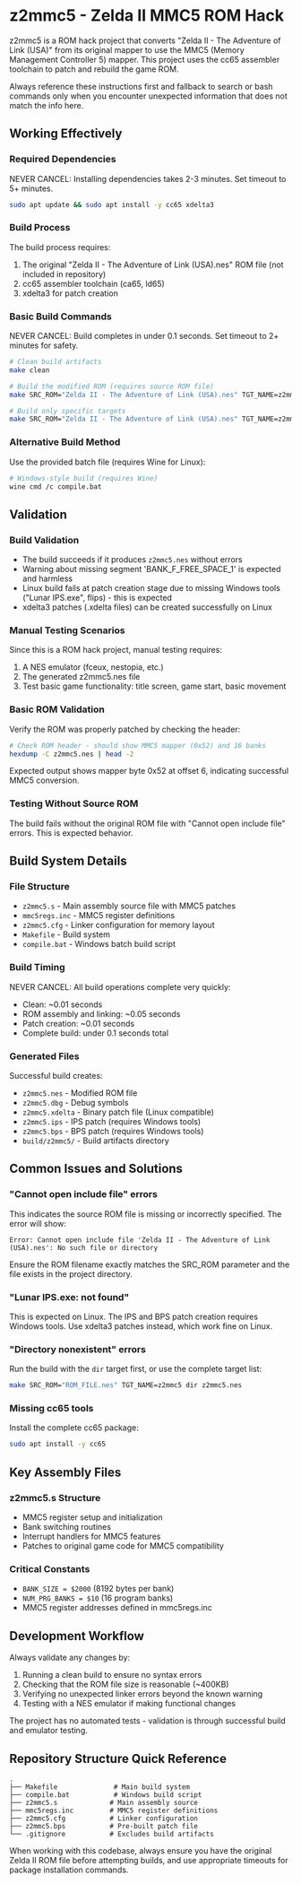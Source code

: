 # z2mmc5 - Zelda II MMC5 ROM Hack

z2mmc5 is a ROM hack project that converts "Zelda II - The Adventure of Link (USA)" from its original mapper to use the MMC5 (Memory Management Controller 5) mapper. This project uses the cc65 assembler toolchain to patch and rebuild the game ROM.

Always reference these instructions first and fallback to search or bash commands only when you encounter unexpected information that does not match the info here.

## Working Effectively

### Required Dependencies
NEVER CANCEL: Installing dependencies takes 2-3 minutes. Set timeout to 5+ minutes.
```bash
sudo apt update && sudo apt install -y cc65 xdelta3
```

### Build Process
The build process requires:
1. The original "Zelda II - The Adventure of Link (USA).nes" ROM file (not included in repository)
2. cc65 assembler toolchain (ca65, ld65)
3. xdelta3 for patch creation

### Basic Build Commands
NEVER CANCEL: Build completes in under 0.1 seconds. Set timeout to 2+ minutes for safety.
```bash
# Clean build artifacts
make clean

# Build the modified ROM (requires source ROM file)
make SRC_ROM="Zelda II - The Adventure of Link (USA).nes" TGT_NAME=z2mmc5

# Build only specific targets
make SRC_ROM="Zelda II - The Adventure of Link (USA).nes" TGT_NAME=z2mmc5 dir z2mmc5.nes z2mmc5.xdelta
```

### Alternative Build Method
Use the provided batch file (requires Wine for Linux):
```bash
# Windows-style build (requires Wine)
wine cmd /c compile.bat
```

## Validation

### Build Validation
- The build succeeds if it produces `z2mmc5.nes` without errors
- Warning about missing segment 'BANK_F_FREE_SPACE_1' is expected and harmless
- Linux build fails at patch creation stage due to missing Windows tools ("Lunar IPS.exe", flips) - this is expected
- xdelta3 patches (.xdelta files) can be created successfully on Linux

### Manual Testing Scenarios
Since this is a ROM hack project, manual testing requires:
1. A NES emulator (fceux, nestopia, etc.)
2. The generated z2mmc5.nes file
3. Test basic game functionality: title screen, game start, basic movement

### Basic ROM Validation
Verify the ROM was properly patched by checking the header:
```bash
# Check ROM header - should show MMC5 mapper (0x52) and 16 banks
hexdump -C z2mmc5.nes | head -2
```
Expected output shows mapper byte 0x52 at offset 6, indicating successful MMC5 conversion.

### Testing Without Source ROM
The build fails without the original ROM file with "Cannot open include file" errors. This is expected behavior.

## Build System Details

### File Structure
- `z2mmc5.s` - Main assembly source file with MMC5 patches
- `mmc5regs.inc` - MMC5 register definitions
- `z2mmc5.cfg` - Linker configuration for memory layout
- `Makefile` - Build system
- `compile.bat` - Windows batch build script

### Build Timing
NEVER CANCEL: All build operations complete very quickly:
- Clean: ~0.01 seconds
- ROM assembly and linking: ~0.05 seconds  
- Patch creation: ~0.01 seconds
- Complete build: under 0.1 seconds total

### Generated Files
Successful build creates:
- `z2mmc5.nes` - Modified ROM file
- `z2mmc5.dbg` - Debug symbols
- `z2mmc5.xdelta` - Binary patch file (Linux compatible)
- `z2mmc5.ips` - IPS patch (requires Windows tools)
- `z2mmc5.bps` - BPS patch (requires Windows tools)
- `build/z2mmc5/` - Build artifacts directory

## Common Issues and Solutions

### "Cannot open include file" errors
This indicates the source ROM file is missing or incorrectly specified. The error will show:
```
Error: Cannot open include file 'Zelda II - The Adventure of Link (USA).nes': No such file or directory
```
Ensure the ROM filename exactly matches the SRC_ROM parameter and the file exists in the project directory.

### "Lunar IPS.exe: not found"
This is expected on Linux. The IPS and BPS patch creation requires Windows tools. Use xdelta3 patches instead, which work fine on Linux.

### "Directory nonexistent" errors
Run the build with the `dir` target first, or use the complete target list:
```bash
make SRC_ROM="ROM_FILE.nes" TGT_NAME=z2mmc5 dir z2mmc5.nes
```

### Missing cc65 tools
Install the complete cc65 package:
```bash
sudo apt install -y cc65
```

## Key Assembly Files

### z2mmc5.s Structure
- MMC5 register setup and initialization
- Bank switching routines
- Interrupt handlers for MMC5 features
- Patches to original game code for MMC5 compatibility

### Critical Constants
- `BANK_SIZE = $2000` (8192 bytes per bank)
- `NUM_PRG_BANKS = $10` (16 program banks)
- MMC5 register addresses defined in mmc5regs.inc

## Development Workflow

Always validate any changes by:
1. Running a clean build to ensure no syntax errors
2. Checking that the ROM file size is reasonable (~400KB)
3. Verifying no unexpected linker errors beyond the known warning
4. Testing with a NES emulator if making functional changes

The project has no automated tests - validation is through successful build and emulator testing.

## Repository Structure Quick Reference

```
.
├── Makefile              # Main build system
├── compile.bat           # Windows build script  
├── z2mmc5.s             # Main assembly source
├── mmc5regs.inc         # MMC5 register definitions
├── z2mmc5.cfg           # Linker configuration
├── z2mmc5.bps           # Pre-built patch file
└── .gitignore           # Excludes build artifacts
```

When working with this codebase, always ensure you have the original Zelda II ROM file before attempting builds, and use appropriate timeouts for package installation commands.